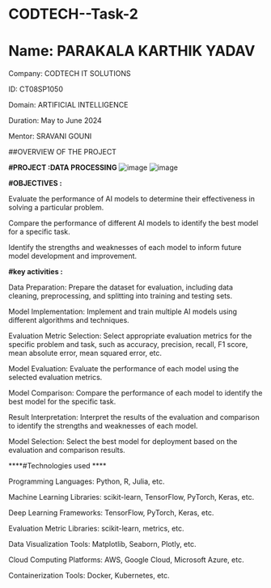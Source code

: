# CODTECH--Task-2
# Name: PARAKALA KARTHIK YADAV 

Company: CODTECH IT SOLUTIONS

ID: CT08SP1050

Domain: ARTIFICIAL INTELLIGENCE 

Duration: May to June 2024

Mentor: SRAVANI GOUNI

##OVERVIEW OF THE PROJECT 

**#PROJECT :DATA PROCESSING**
![image](https://github.com/PARAKALAKARTHIKYADAV/CODTECH--Task-2/assets/170446636/0b360fbc-aedc-4515-94e7-2b4243fa95f2)
![image](https://github.com/PARAKALAKARTHIKYADAV/CODTECH--Task-2/assets/170446636/835a4dbf-7988-43d0-89c7-67006e1ece73)


**#OBJECTIVES :**


Evaluate the performance of AI models to determine their effectiveness in solving a particular problem.

Compare the performance of different AI models to identify the best model for a specific task.

Identify the strengths and weaknesses of each model to inform future model development and improvement.

**#key activities :**


Data Preparation: Prepare the dataset for evaluation, including data cleaning, preprocessing, and splitting into training and testing sets.

Model Implementation: Implement and train multiple AI models using different algorithms and techniques.

Evaluation Metric Selection: Select appropriate evaluation metrics for the specific problem and task, such as accuracy, precision, recall, F1 score, mean absolute error, mean squared error, etc.

Model Evaluation: Evaluate the performance of each model using the selected evaluation metrics.

Model Comparison: Compare the performance of each model to identify the best model for the specific task.

Result Interpretation: Interpret the results of the evaluation and comparison to identify the strengths and weaknesses of each model.

Model Selection: Select the best model for deployment based on the evaluation and comparison results.


****#Technologies used ****

Programming Languages: Python, R, Julia, etc.

Machine Learning Libraries: scikit-learn, TensorFlow, PyTorch, Keras, etc.

Deep Learning Frameworks: TensorFlow, PyTorch, Keras, etc.

Evaluation Metric Libraries: scikit-learn, metrics, etc.

Data Visualization Tools: Matplotlib, Seaborn, Plotly, etc.

Cloud Computing Platforms: AWS, Google Cloud, Microsoft Azure, etc.

Containerization Tools: Docker, Kubernetes, etc.




